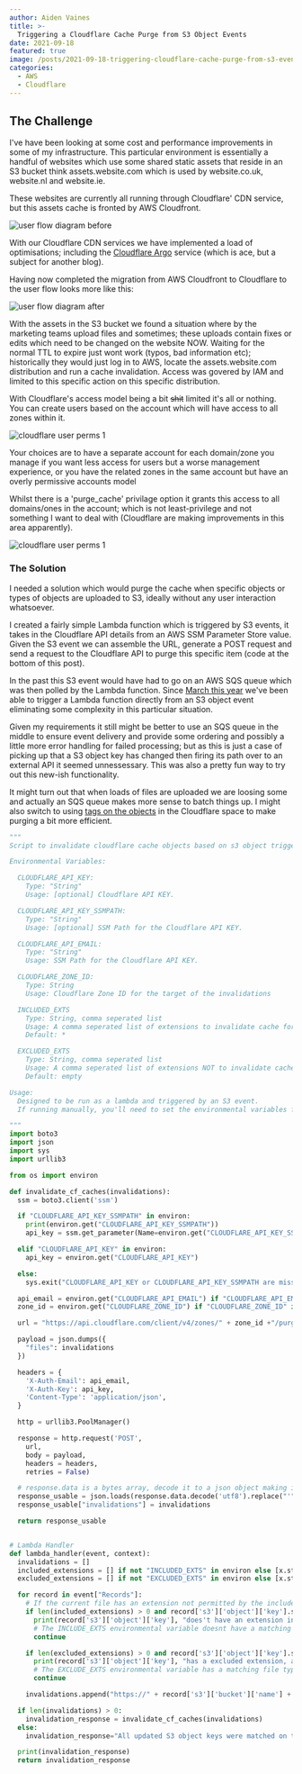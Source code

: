 ```yaml
---
author: Aiden Vaines
title: >-
  Triggering a Cloudflare Cache Purge from S3 Object Events
date: 2021-09-18
featured: true
image: /posts/2021-09-18-triggering-cloudflare-cache-purge-from-s3-event/featured.png
categories:
  - AWS
  - Cloudflare
---
```


## The Challenge
I've have been looking at some cost and performance improvements in some of my infrastructure. This particular environment is essentially a handful of websites which use some shared static assets that reside in an S3 bucket think assets.website.com which is used by website.co.uk, website.nl and website.ie.

These websites are currently all running through Cloudflare' CDN service, but this assets cache is fronted by AWS Cloudfront.

![user flow diagram before](/posts/2021-09-18-triggering-cloudflare-cache-purge-from-s3-event/blg_s3_cf_flow1.png)


With our Cloudflare CDN services we have implemented a load of optimisations; including the [Cloudflare Argo](https://blog.cloudflare.com/argo/) service (which is ace, but a subject for another blog).

Having now completed the migration from AWS Cloudfront to Cloudflare to the user flow looks more like this:

![user flow diagram after](/posts/2021-09-18-triggering-cloudflare-cache-purge-from-s3-event/blg_s3_cf_flow2.png)


With the assets in the S3 bucket we found a situation where by the marketing teams upload files and sometimes; these uploads contain fixes or edits which need to be changed on the website NOW. Waiting for the normal TTL to expire just wont work (typos, bad information etc); historically they would just log in to AWS, locate the assets.website.com distribution and run a cache invalidation. Access was govered by IAM and limited to this specific action on this specific distribution.

With Cloudflare's access model being a bit ~~shit~~ limited it's all or nothing. You can create users based on the account which will have access to all zones within it.

![cloudflare user perms 1](/posts/2021-09-18-triggering-cloudflare-cache-purge-from-s3-event/blg_s3_cf_perms1.png)

Your choices are to have a separate account for each domain/zone you manage if you want less access for users but a worse management experience, or you have the related zones in the same account but have an overly permissive accounts model

Whilst there is a 'purge_cache' privilage option it grants this access to all domains/ones in the account; which is not least-privilege and not something I want to deal with (Cloudflare are making improvements in this area apparently).

![cloudflare user perms 1](/posts/2021-09-18-triggering-cloudflare-cache-purge-from-s3-event/blg_s3_cf_perms1.png)

### The Solution
I needed a solution which would purge the cache when specific objects or types of objects are uploaded to S3, ideally without any user interaction whatsoever.

I created a fairly simple Lambda function which is triggered by S3 events, it takes in the Cloudflare API details from an AWS SSM Parameter Store value. Given the S3 event we can assemble the URL, generate a POST request and send a request to the Cloudflare API to purge this specific item (code at the bottom of this post).

In the past this S3 event would have had to go on an AWS SQS queue which was then polled by the Lambda function. Since [March this year](https://aws.amazon.com/blogs/aws/introducing-amazon-s3-object-lambda-use-your-code-to-process-data-as-it-is-being-retrieved-from-s3/) we've been able to trigger a Lambda function directly from an S3 object event eliminating some complexity in this particular situation.

Given my requirements it still might be better to use an SQS queue in the middle to ensure event delivery and provide some ordering and possibly a little more error handling for failed processing; but as this is just a case of picking up that a S3 object key has changed then firing its path over to an external API it seemed unnessessary. This was also a pretty fun way to try out this new-ish functionality.

It might turn out that when loads of files are uploaded we are loosing some and actually an SQS queue makes more sense to batch things up. I might also switch to using [tags on the objects](https://blog.cloudflare.com/introducing-a-powerful-way-to-purge-cache-on-cloudflare-purge-by-cache-tag/) in the Cloudflare space to make purging a bit more efficient.


~~~ python
"""
Script to invalidate cloudflare cache objects based on s3 object triggers. Assumes the bucket name is the same as the target URL

Environmental Variables:

  CLOUDFLARE_API_KEY:
    Type: "String"
    Usage: [optional] Cloudflare API KEY.

  CLOUDFLARE_API_KEY_SSMPATH:
    Type: "String"
    Usage: [optional] SSM Path for the Cloudflare API KEY.

  CLOUDFLARE_API_EMAIL:
    Type: "String"
    Usage: SSM Path for the Cloudflare API KEY.

  CLOUDFLARE_ZONE_ID:
    Type: String
    Usage: Cloudflare Zone ID for the target of the invalidations

  INCLUDED_EXTS
    Type: String, comma seperated list
    Usage: A comma seperated list of extensions to invalidate cache for, default is everything
    Default: *

  EXCLUDED_EXTS
    Type: String, comma seperated list
    Usage: A comma seperated list of extensions NOT to invalidate cache for, default is nothing
    Default: empty

Usage:
  Designed to be run as a lambda and triggered by an S3 event.
  If running manually, you'll need to set the environmental variables first

"""
import boto3
import json
import sys
import urllib3

from os import environ

def invalidate_cf_caches(invalidations):
  ssm = boto3.client('ssm')

  if "CLOUDFLARE_API_KEY_SSMPATH" in environ:
    print(environ.get("CLOUDFLARE_API_KEY_SSMPATH"))
    api_key = ssm.get_parameter(Name=environ.get("CLOUDFLARE_API_KEY_SSMPATH"), WithDecryption=True)

  elif "CLOUDFLARE_API_KEY" in environ:
    api_key = environ.get("CLOUDFLARE_API_KEY")

  else:
    sys.exit("CLOUDFLARE_API_KEY or CLOUDFLARE_API_KEY_SSMPATH are missing")

  api_email = environ.get("CLOUDFLARE_API_EMAIL") if "CLOUDFLARE_API_EMAIL" in environ else sys.exit("CLOUDFLARE_API_EMAIL is missing")
  zone_id = environ.get("CLOUDFLARE_ZONE_ID") if "CLOUDFLARE_ZONE_ID" in environ else sys.exit("CLOUDFLARE_ZONE_ID is missing")

  url = "https://api.cloudflare.com/client/v4/zones/" + zone_id +"/purge_cache"

  payload = json.dumps({
    "files": invalidations
  })

  headers = {
    'X-Auth-Email': api_email,
    'X-Auth-Key': api_key,
    'Content-Type': 'application/json',
  }

  http = urllib3.PoolManager()

  response = http.request('POST',
    url,
    body = payload,
    headers = headers,
    retries = False)

  # response.data is a bytes array, decode it to a json object making it somewhat useful
  response_usable = json.loads(response.data.decode('utf8').replace("'", '"'))
  response_usable["invalidations"] = invalidations

  return response_usable


# Lambda Handler
def lambda_handler(event, context):
  invalidations = []
  included_extensions = [] if not "INCLUDED_EXTS" in environ else [x.strip() for x in environ.get("INCLUDED_EXTS").split(",")]
  excluded_extensions = [] if not "EXCLUDED_EXTS" in environ else [x.strip() for x in environ.get("EXCLUDED_EXTS").split(",")]

  for record in event["Records"]:
    # If the current file has an extension not permitted by the included extensions filter, skip to the next record
    if len(included_extensions) > 0 and record['s3']['object']['key'].split(".")[-1] not in included_extensions:
      print(record['s3']['object']['key'], "does't have an extension in the inclusion filter and will be skippedun")
      # The INCLUDE_EXTS environmental variable doesnt have a matching file type
      continue

    if len(excluded_extensions) > 0 and record['s3']['object']['key'].split(".")[-1] in excluded_extensions:
      print(record['s3']['object']['key'], "has a excluded extension, and will be skipped")
      # The EXCLUDE_EXTS environmental variable has a matching file type to be excluded
      continue

    invalidations.append("https://" + record['s3']['bucket']['name'] + "/" + record['s3']['object']['key'])

  if len(invalidations) > 0:
    invalidation_response = invalidate_cf_caches(invalidations)
  else:
    invalidation_response="All updated S3 object keys were matched on the exclusion list or not explicitily included"

  print(invalidation_response)
  return invalidation_response

~~~
